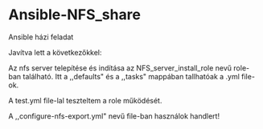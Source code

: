 # Ansible-NFS_share
Ansible házi feladat

Javítva lett a következőkkel:

Az nfs server telepítése és indítása az NFS_server_install_role nevű role-ban található. Itt a ,,defaults" és a ,,tasks" mappában tallhatóak  a  .yml file-ok.

A test.yml file-lal teszteltem a role működését.



A ,,configure-nfs-export.yml" nevű file-ban használok handlert! 


